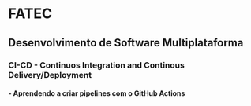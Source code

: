 # FATEC
## Desenvolvimento de Software Multiplataforma
### CI-CD - Continuos Integration and Continous Delivery/Deployment
#### - Aprendendo a criar pipelines com o GitHub Actions
